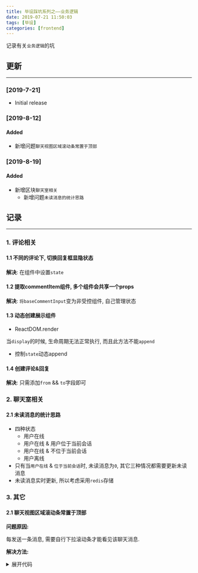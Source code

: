 ```yaml
---
title: 毕设踩坑系列之——业务逻辑
date: 2019-07-21 11:50:03
tags: [毕设]
categories: [frontend]
---
```


记录有关`业务逻辑`的坑


<!-- more -->


## 更新

------

### [2019-7-21]

- Initial release

### [2019-8-12]

#### Added

- 新增问题`聊天视图区域滚动条常置于顶部`

### [2019-8-19]

#### Added

- 新增区块`聊天室相关`
  - 新增问题`未读消息的统计思路`

## 记录

------

### 1. 评论相关

#### 1.1 不同的评论下, 切换回复框显隐状态

**解决**: 在组件中设置`state`

#### 1.2 提取commentItem组件, 多个组件会共享一个props

**解决**: `将baseCommentInput`变为非受控组件, 自己管理状态

#### 1.3 动态创建展示组件

- ReactDOM.render

当`display`的时候, 生命周期无法正常执行, 而且此方法不能`append`

- 控制`state`动态append

#### 1.4 创建评论&回复

**解决**: 只需添加`from` && `to`字段即可

### 2. 聊天室相关

#### 2.1 未读消息的统计思路

- 四种状态
  - 用户在线
  - 用户在线 & 用户位于当前会话
  - 用户在线 & 不位于当前会话
  - 用户离线
- 只有当`用户在线` & `位于当前会话`时, 未读消息为`0`, 其它三种情况都需要更新未读消息
- 未读消息实时更新, 所以考虑采用`redis`存储

### 3. 其它

#### 2.1 聊天视图区域滚动条常置于顶部

**问题原因:**

每发送一条消息, 需要自行下拉滚动条才能看见该聊天消息.

**解决方法:**

<details>
<summary>展开代码</summary>

```ts
  function _setScrollWrapperToAffixBottom() {
    if ($scrollWrapper && $scrollWrapper.current) {
      const oDiv = ($scrollWrapper.current) as unknown as HTMLDivElement;

      oDiv.scrollTop = oDiv.scrollHeight;
    }
  }
```
</details>